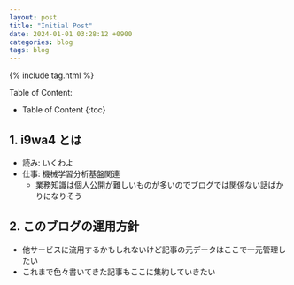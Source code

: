 ```yaml
---
layout: post
title: "Initial Post"
date: 2024-01-01 03:28:12 +0900
categories: blog
tags: blog
---
```


<!-- # h1 -->

{% include tag.html %}

Table of Content:
- Table of Content
{:toc}

## 1. i9wa4 とは

- 読み: いくわよ
- 仕事: 機械学習分析基盤関連
    - 業務知識は個人公開が難しいものが多いのでブログでは関係ない話ばかりになりそう

## 2. このブログの運用方針

- 他サービスに流用するかもしれないけど記事の元データはここで一元管理したい
- これまで色々書いてきた記事もここに集約していきたい
